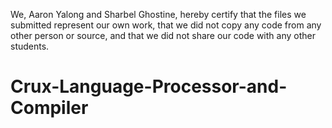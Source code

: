 We, Aaron Yalong and Sharbel Ghostine, hereby certify that the files we submitted represent our own work, that we did not copy any code from any other person or source, and that we did not share our code with any other students.

# Crux-Language-Processor-and-Compiler
